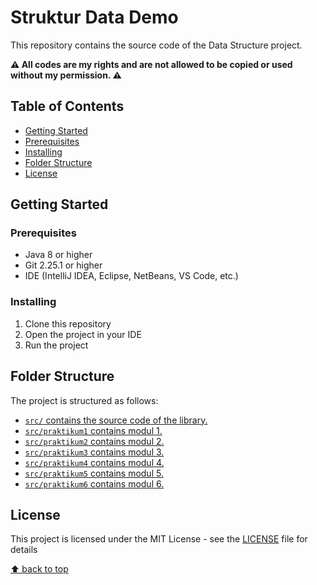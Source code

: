 ﻿# Struktur Data Demo

This repository contains the source code of the Data Structure project.

<b>⚠️ All codes are my rights and are not allowed to be copied or used without my permission. ⚠️</b>

## Table of Contents

* [Getting Started](#getting-started)
* [Prerequisites](#prerequisites)
* [Installing](#installing)
* [Folder Structure](#folder-structure)
* [License](#license)

## Getting Started

### Prerequisites

* Java 8 or higher
* Git 2.25.1 or higher
* IDE (IntelliJ IDEA, Eclipse, NetBeans, VS Code, etc.)

### Installing

1. Clone this repository
2. Open the project in your IDE
3. Run the project

## Folder Structure

The project is structured as follows:

* [`src/` contains the source code of the library.](https://github.com/rizkyhaksono/Struktur-Data-Demo/tree/main/src)
* [`src/praktikum1` contains modul 1.](https://github.com/rizkyhaksono/Struktur-Data-Demo/tree/main/src/praktikum1)
* [`src/praktikum2` contains modul 2.](https://github.com/rizkyhaksono/Struktur-Data-Demo/tree/main/src/praktikum2)
* [`src/praktikum3` contains modul 3.](https://github.com/rizkyhaksono/Struktur-Data-Demo/tree/main/src/praktikum3)
* [`src/praktikum4` contains modul 4.](https://github.com/rizkyhaksono/Struktur-Data-Demo/tree/main/src/praktikum4)
* [`src/praktikum5` contains modul 5.](https://github.com/rizkyhaksono/Struktur-Data-Demo/tree/main/src/praktikum5)
* [`src/praktikum6` contains modul 6.](https://github.com/rizkyhaksono/Struktur-Data-Demo/tree/main/src/praktikum6)

## License

This project is licensed under the MIT License - see the [LICENSE](https://github.com/rizkyhaksono/Struktur-Data-Demo/blob/main/LICENSE) file for details

[⬆ back to top](#table-of-contents)

[//]: # (This README was generated with ❤️ by rizkyhaksono)
